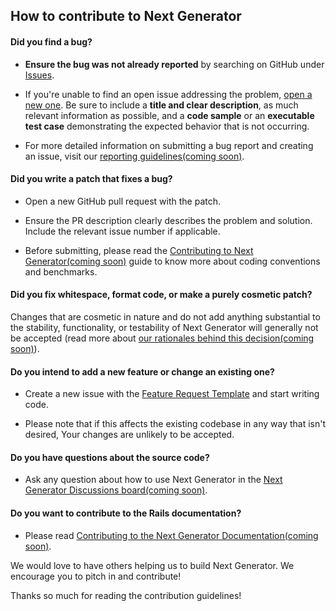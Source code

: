 ## How to contribute to Next Generator

#### **Did you find a bug?**

* **Ensure the bug was not already reported** by searching on GitHub under [Issues](https://github.com/Traceton/next-generator/issues).

* If you're unable to find an open issue addressing the problem, [open a new one](https://github.com/Traceton/next-generator/issues/new/choose). Be sure to include a **title and clear description**, as much relevant information as possible, and a **code sample** or an **executable test case** demonstrating the expected behavior that is not occurring.

* For more detailed information on submitting a bug report and creating an issue, visit our [reporting guidelines(coming soon)](#).

#### **Did you write a patch that fixes a bug?**

* Open a new GitHub pull request with the patch.

* Ensure the PR description clearly describes the problem and solution. Include the relevant issue number if applicable.

* Before submitting, please read the [Contributing to Next Generator(coming soon)](#) guide to know more about coding conventions and benchmarks.

#### **Did you fix whitespace, format code, or make a purely cosmetic patch?**

Changes that are cosmetic in nature and do not add anything substantial to the stability, functionality, or testability of Next Generator will generally not be accepted (read more about [our rationales behind this decision(coming soon)](#)).

#### **Do you intend to add a new feature or change an existing one?**

* Create a new issue with the [Feature Request Template](https://github.com/Traceton/next-generator/issues/new?assignees=&labels=enhancement&template=feature_request.md&title=) and start writing code.

* Please note that if this affects the existing codebase in any way that isn't desired, Your changes are unlikely to be accepted. 

#### **Do you have questions about the source code?**

* Ask any question about how to use Next Generator in the [Next Generator Discussions board(coming soon)](#).

#### **Do you want to contribute to the Rails documentation?**

* Please read [Contributing to the Next Generator Documentation(coming soon)](#).

We would love to have others helping us to build Next Generator. We encourage you to pitch in and contribute!

Thanks so much for reading the contribution guidelines!

